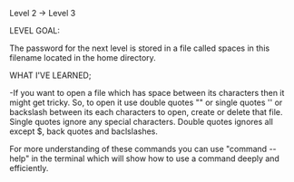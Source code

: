 Level 2 -> Level 3

LEVEL GOAL:

The password for the next level is stored in a file called spaces in this filename located in the home directory.

WHAT I'VE LEARNED;

-If you want to open a file which has space between its characters then it might get tricky. So, to open it use double quotes "" or single quotes '' or backslash between its each characters to open, create or delete that file. Single quotes ignore any special characters. Double quotes ignores all except $, back quotes and baclslashes.

For more understanding of these commands you can use "command --help" in the terminal which will show how to use a command deeply and efficiently.

